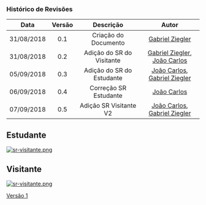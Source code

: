 [João Carlos]: https://github.com/joao4018
[Gabriel Ziegler]: https://github.com/gabrielziegler3

### Histórico de Revisões

| Data       | Versão | Descrição            |         Autor             |
|:----------:|:------:|:--------------------:|:-------------------------:|
| 31/08/2018 | 0.1 | Criação do Documento    | [Gabriel Ziegler]         |
| 31/08/2018 | 0.2 | Adição do SR do Visitante | [Gabriel Ziegler], [João Carlos] |
| 05/09/2018 | 0.3 | Adição do SR do Estudante | [João Carlos], [Gabriel Ziegler]|
| 06/09/2018 | 0.4 | Correção SR Estudante | [João Carlos]|
| 07/09/2018 | 0.5 | Adição SR Visitante V2 | [João Carlos], [Gabriel Ziegler]|

## Estudante
[![sr-visitante.png](https://user-images.githubusercontent.com/29952415/45133429-7eb1d200-b16b-11e8-8ad0-7862b9b27322.png)](https://user-images.githubusercontent.com/29952415/45133429-7eb1d200-b16b-11e8-8ad0-7862b9b27322.png)


## Visitante


[![sr-visitante.png](https://user-images.githubusercontent.com/29952415/45133943-62fbfb00-b16e-11e8-807a-af8f88b28913.png)](https://user-images.githubusercontent.com/29952415/45133943-62fbfb00-b16e-11e8-807a-af8f88b28913.png)

[Versão 1]((https://images.zenhubusercontent.com/59d66de5b0222d5de47a6fd4/74f63580-6a31-4b9c-a6f5-58c486a9c56c))